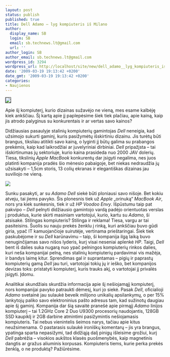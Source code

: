 ```yaml
---
layout: post
status: publish
published: true
title: Dell Adamo – lyg kompiuteris iš Milano
author:
  display_name: SB
  login: SB
  email: sb.technews.lt@gmail.com
  url: ''
author_login: SB
author_email: sb.technews.lt@gmail.com
wordpress_id: 3294
wordpress_url: http://localhost/site/new/dell_adamo__lyg_kompiuteris_is_milano/
date: '2009-03-19 19:13:42 +0200'
date_gmt: '2009-03-19 19:13:42 +0200'
categories:
- Naujienos
---
```

<div class="imgright"><img src="http://www.part.lt/img/d61130f3bc22cdee6727fe197e42d5c936.bmp" border="1" /></div>
<p>Apie šį kompiuterį, kurio dizainas sužavėjo ne vieną, mes esame kalbėję kiek ankščiau. Šį kartą apie jį paplepėsime šiek tiek plačiau, apie kainą, kaip jis atrodo palyginus su konkurentais ir ar vertas savo kainos?</p>
<p>Didžiausias pasaulyje stalinių kompiuterių gamintojas <i>Dell</i> neneigia, kad užsimojo sukurti gaminį, kuris pasižymėtų išskirtiniu dizainu. Jis turėtų būti brangus, tiksliau atitikti savo kainą, o lyginti jį būtų galima su prabangos prekėmis, kaip kad laikrodžiai ar juvelyriniai dirbiniai. <i>Dell</i> pripažįsta – tai išskirtinumas jų sektoriuje, kurio kaina prasideda nuo 2000 JAV dolerių. Tiesa, tikslinių <i>Apple MacBook</i> konkurentų dar įsigyti negalima, nes juos platinti kompanija pradės šio mėnesio pabaigoje, bet niekas nedraudžia jų užsisakyti – 1,5cm storis, 13 colių ekranas ir elegantiškas dizainas jau suviliojo ne vieną.</p>
<p><img src="http://www.part.lt/img/44a4f8adad6ba5dd241b1998524bc622368.jpg" /></p>
<p>Sunku pasakyti, ar su <i>Adamo Dell</i> siekė būti ploniausi savo nišoje. Bet kokiu atveju, tai jiems pavyko. Šis plonesnis tiek už <i>Apple</i> „orinuką“ <i>MacBook Air</i>, nors yra kiek sunkesnis, tiek ir už <i>HP Voodoo Envy</i>. Išpūstumu taip pat pakvipo – <i>Dell</i> pelnyti didžiausio gamintojo vardą padėjo orientuotas verslas į produktus, kurie skirti masiniam vartotojui, kurio, kartu su <i>Adamo</i>, ši atsisakė. Stilingas kompiuteris? Stilinga ir reklama! Tiesa, vargu ar tai pasiteisins. Šuolis su nauju prekės ženklu į rinką, kuri ankščiau buvo gūdi giria, ypač IT kamuojančioje suirutėje, vertinama prieštaringai. Šiek tiek paskubėjome ir su <i>Dell</i> karūnavimu – taip, ši kompanija ilgą laiką buvo nenuginčijamas savo nišos lyderis, kurį visai neseniai aplenkė <i>HP</i>. Taigi, <i>Dell</i> bent iš dalies suka nugarą nuo ypač pelningos kompiuterių rinkos dalies, kuri neša kompanijai pelną, nes stalinių kompiuterių pardavimai vis mažėja, ir bandys laimę kitur. Sprendimas gal ir suprantamas – pigių ir paprastų kompiuterių gamą <i>Dell</i> jau turi, vartotojai tokių jų ir ieško, bet kompanijos devizas toks: pristatyti kompiuterį, kuris trauks akį, o vartotojai jį privalės įsigyti. Įdomu.</p>
<p>Analitikai skundžiais skurdžia informacija apie šį nešiojamąjį kompiuterį, nors kompanijai pavyko patraukti dėmesį, kuri jo siekė. Pasak <i>Dell</i>, oficialioji <i>Adamo</i> svetainė jau sulaukė beveik milijono unikalių apsilankymų, o per 15% lankytojų paliko savo elektroninius pašto adresus tam, kad sužinotų daugiau apie šį gaminį. Kompanija dar šią savaitė pranešė apie pirmąjį <i>Adamo</i> linijos kompiuterį – tai 1.2GHz Core 2 Duo U9300 procesorių naudojantis, 128GB SSD kaupiklį ir 2GB darbine atmintimi pasižymintis nešiojamasis kompiuteris. Tai nebus vienintelis šeimos narys, tačiau apie kitus neužsimenama. O pastarasis sulaukė ironiškų komentarų – jis yra brangus, ypatinga sparta nepasižymi, tad didžiąją dalį pinigų išleisime grožiui, kurį <i>Dell</i> pabrėžia – visokios aukštos klasės puošmenybės, kaip magnetinis dangtis ar gražus aliuminis korpusas. Kompiuteris tiems, kurie perka prekės ženklą, o ne produktą? Pažiūrėsime.<br /></p>

